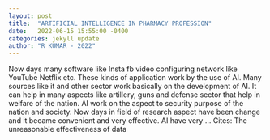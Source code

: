 ```yaml
---
layout: post
title:  "ARTIFICIAL INTELLIGENCE IN PHARMACY PROFESSION"
date:   2022-06-15 15:55:00 -0400
categories: jekyll update
author: "R KUMAR - 2022"
---
```

Now days many software like Insta fb video configuring network like YouTube Netflix etc. These kinds of application work by the use of AI. Many sources like it and other sector work basically on the development of AI. It can help in many aspects like artillery, guns and defense sector that help in welfare of the nation. AI work on the aspect to security purpose of the nation and society. Now days in field of research aspect have been change and it became convenient and very effective. AI have very …
Cites: ‪The unreasonable effectiveness of data‬  